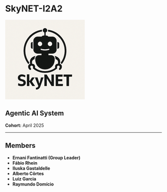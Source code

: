 # SkyNET-I2A2

![SkyNET Logo](Document/Logo/SkyNET_Logo.png)




## Agentic AI System
**Cohort:** April 2025

---

## Members
- **Ernani Fantinatti (Group Leader)**
- **Fábio Rhein**
- **Iluska Gastaldelle**
- **Alberto Côrtes**
- **Luiz Garcia**
- **Raymundo Domício**

